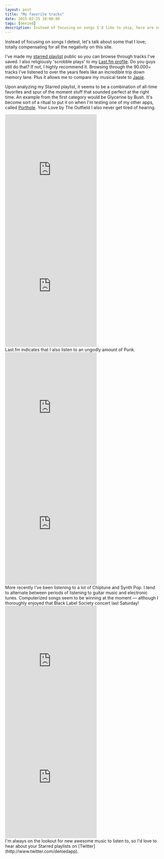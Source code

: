 ```yaml
---
layout: post
title: "My favorite tracks"
date: 2015-02-25 10:00:00
tags: [denied]
description: Instead of focusing on songs I'd like to skip, here are some tracks that I love.
---
```


Instead of focusing on songs I detest, let's talk about some that I love; totally compensating for all the negativity on this site.

I've made my [starred playlist](http://open.spotify.com/user/boyvanamstel/starred) public so you can browse through tracks I've saved. I also religiously 'scrobble plays' to my [Last.fm profile](http://www.last.fm/user/boyvanamstel). Do you guys still do that? If not, I highly recommend it. Browsing through the 90.000+ tracks I've listened to over the years feels like an incredible trip down memory lane. Plus it allows me to compare my musical taste to [Japie](http://www.hiplikejapie.nl).

<!-- more -->

Upon analyzing my Starred playlist, it seems to be a combination of all-time favorites and spur of the moment stuff that sounded perfect at the right time. An example from the first category would be Glycerine by Bush. It's become sort of a ritual to put it on when I'm testing one of my other apps, called [Porthole](http://www.getporthole.com). Your Love by The Outfield I also never get tired of hearing.

<iframe src="https://embed.spotify.com/?uri=spotify:track:3WoF0QidrggYV482mOb7ye" width="300" height="380" frameborder="0" allowtransparency="true"></iframe>

<iframe src="https://embed.spotify.com/?uri=spotify:track:5dRQUolXAVX3BbCiIxmSsf" width="300" height="380" frameborder="0" allowtransparency="true"></iframe>
<br>
Last.fm indicates that I also listen to an ungodly amount of Punk.

<iframe src="https://embed.spotify.com/?uri=spotify:track:74Zp9QiDrFZpBV949AMbUs" width="300" height="380" frameborder="0" allowtransparency="true"></iframe>

<iframe src="https://embed.spotify.com/?uri=spotify:track:7B8PrYYDdCnw4lfidgdr1u" width="300" height="380" frameborder="0" allowtransparency="true"></iframe>
<br>
More recently I've been listening to a lot of Chiptune and Synth Pop. I tend to alternate between periods of listening to guitar music and electronic tunes. Computerized songs seem to be winning at the moment &mdash; although I thoroughly enjoyed that Black Label Society concert last Saturday!

<iframe src="https://embed.spotify.com/?uri=spotify:track:4h7Q2fMI7CFuk3A81MKge1" width="300" height="380" frameborder="0" allowtransparency="true"></iframe>

<iframe src="https://embed.spotify.com/?uri=spotify:track:7Aebt9hoq6mKILzFSBDr9L" width="300" height="380" frameborder="0" allowtransparency="true"></iframe>
<br>
I'm always on the lookout for new awesome music to listen to, so I'd love to hear about your Starred playlists on [Twitter](http://www.twitter.com/deniedapp).
